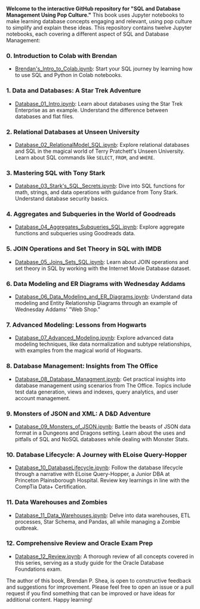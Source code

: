 
**Welcome to the interactive GitHub repository for "SQL and Database Management Using Pop Culture."** This book uses Jupyter notebooks to make learning database concepts engaging and relevant, using pop culture to simplify and explain these ideas.  This repository contains twelve Jupyter notebooks, each covering a different aspect of SQL and Database Management:

### 0. **Introduction to Colab with Brendan**
- [Brendan's_Intro_to_Colab.ipynb](https://github.com/brendanpshea/database_sql/blob/main/Chapter_0_Brendan's_Intro_to_Colab.ipynb): Start your SQL journey by learning how to use SQL and Python in Colab notebooks.

### 1. **Data and Databases: A Star Trek Adventure**
- [Database_01_Intro.ipynb](https://github.com/brendanpshea/database_sql/blob/main/Database_01_Intro.ipynb): Learn about databases using the Star Trek Enterprise as an example. Understand the difference between databases and flat files.

### 2. **Relational Databases at Unseen University**
- [Database_02_RelationalModel_SQL.ipynb](https://github.com/brendanpshea/database_sql/blob/main/Database_02_RelationalModel_SQL.ipynb): Explore relational databases and SQL in the magical world of Terry Pratchett's Unseen University. Learn about SQL commands like `SELECT`, `FROM`, and `WHERE`.

### 3. **Mastering SQL with Tony Stark**
- [Database_03_Stark's_SQL_Secrets.ipynb](https://github.com/brendanpshea/database_sql/blob/main/Database_03_Stark's_SQL_Secrets.ipynb): Dive into SQL functions for math, strings, and data operations with guidance from Tony Stark. Understand database security basics.

### 4. **Aggregates and Subqueries in the World of Goodreads**
- [Database_04_Aggregates_Subqueries_SQL.ipynb](https://github.com/brendanpshea/database_sql/blob/main/Database_04_Aggregates_Subqueries_SQL.ipynb): Explore aggregate functions and subqueries using Goodreads data.

### 5. **JOIN Operations and Set Theory in SQL with IMDB**
- [Database_05_Joins_Sets_SQL.ipynb](https://github.com/brendanpshea/database_sql/blob/main/Database_05_Joins_Sets_SQL.ipynb): Learn about JOIN operations and set theory in SQL by working with the Internet Movie Database dataset.

### 6. **Data Modeling and ER Diagrams with Wednesday Addams**
- [Database_06_Data_Modeling_and_ER_Diagrams.ipynb](https://github.com/brendanpshea/database_sql/blob/main/Database_06_Data_Modeling_and_ER_Diagrams.ipynb): Understand data modeling and Entity Relationship Diagrams through an example of Wednesday Addams' "Web Shop."
### 7. **Advanced Modeling: Lessons from Hogwarts**
- [Database_07_Advanced_Modeling.ipynb](https://github.com/brendanpshea/database_sql/blob/main/Database_07_Advanced_Modeling.ipynb): Explore advanced data modeling techniques, like data normalization and subtype relationships, with examples from the magical world of Hogwarts.

### 8. **Database Management: Insights from The Office**
- [Database_08_Database_Managment.ipynb](https://github.com/brendanpshea/database_sql/blob/main/Database_08_Database_Managment.ipynb): Get practical insights into database management using scenarios from The Office. Topics include test data generation, views and indexes, query analytics, and user account management.

### 9. **Monsters of JSON and XML: A D&D Adventure**
- [Database_09_Monsters_of_JSON.ipynb](https://github.com/brendanpshea/database_sql/blob/main/Database_09_Monsters_of_JSON.ipynb): Battle the beasts of JSON data format in a Dungeons and Dragons setting. Learn about the uses and pitfalls of SQL and NoSQL databases while dealing with Monster Stats.

### 10. **Database Lifecycle: A Journey with ELoise Query-Hopper**
- [Database_10_DatabaseLifecycle.ipynb](https://github.com/brendanpshea/database_sql/blob/main/Database_10_DatabaseLifecycle.ipynb): Follow the database lifecycle through a narrative with ELoise Query-Hopper, a Junior DBA at Princeton Plainsborough Hospital. Review key learnings in line with the CompTia Data+ Certification.

### 11. **Data Warehouses and Zombies**
- [Database_11_Data_Warehouses.ipynb](https://github.com/brendanpshea/database_sql/blob/main/Database_11_Data_Warehouses.ipynb): Delve into data warehouses, ETL processes, Star Schema, and Pandas, all while managing a Zombie outbreak.

### 12. **Comprehensive Review and Oracle Exam Prep**
- [Database_12_Review.ipynb](https://github.com/brendanpshea/database_sql/blob/main/Database_12_Review.ipynb): A thorough review of all concepts covered in this series, serving as a study guide for the Oracle Database Foundations exam.

The author of this book, Brendan P. Shea, is open to constructive feedback and suggestions for improvement. Please feel free to open an issue or a pull request if you find something that can be improved or have ideas for additional content. Happy learning!
